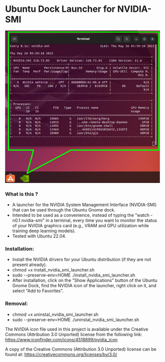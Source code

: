 # Ubuntu Dock Launcher for NVIDIA-SMI

![screenshot](example-use.png)

### What is this ?
* A launcher for the NVIDIA System Management Interface (NVIDIA-SMI) that can be used through the Ubuntu Gnome dock.
* Intended to be used as a convenience, instead of typing the "watch -n0.1 nvidia-smi" in a terminal, every time you want to monitor the status of your NVIDIA graphics card (e.g., VRAM and GPU utilization while training deep learning models).
* Tested with Ubuntu 22.04.

### Installation:
* Install the NVIDIA drivers for your Ubuntu distribution (if they are not present already).
* chmod +x install_nvidia_smi_launcher.sh
* sudo --preserve-env=HOME ./install_nvidia_smi_launcher.sh 
* After installation, click on the "Show Applications" button of the Ubuntu Gnome Dock, find the NVIDIA icon of the launcher, right click on it, and select "Add to Favorites".

### Removal:
* chmod +x uninstal_nvidia_smi_launcher.sh
* sudo --preserve-env=HOME ./uninstal_nvidia_smi_launcher.sh 


The NVIDIA icon file used in this project is available under the Creative Commons (Attribution 3.0 Unported) license from the following link:
https://www.iconfinder.com/icons/4518899/nvidia_icon

A copy of the Creative Commons (Attribution 3.0 Unported) license can be found at: https://creativecommons.org/licenses/by/3.0/
